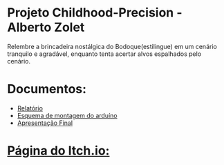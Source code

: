 # Projeto Childhood-Precision  -  Alberto Zolet

Relembre a brincadeira nostálgica do Bodoque(estilingue) em um cenário tranquilo e agradável, enquanto tenta acertar alvos espalhados pelo cenário.

# Documentos:
* [Relatório](https://github.com/Pancatov/Childhood-Precision/files/9015868/Relatorio.Childhood.Precision.docx)
* [Esquema de montagem do arduíno](https://user-images.githubusercontent.com/63529206/176573047-051b691a-083a-42b0-b7ba-f4a87812bfc4.png)
* [Apresentação Final](https://github.com/Pancatov/Childhood-Precision/files/9015867/Trabalho_GrauB_PlatAlt.pptx)
# [Página do Itch.io:](https://pancatov.itch.io/childhoods-precision)

